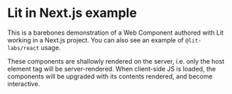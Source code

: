 # Lit in Next.js example

This is a barebones demonstration of a Web Component authored with Lit working
in a Next.js project. You can also see an example of `@lit-labs/react` usage.

These components are shallowly rendered on the server, i.e. only the host
element tag will be server-rendered. When client-side JS is loaded, the
components will be upgraded with its contents rendered, and become interactive.

